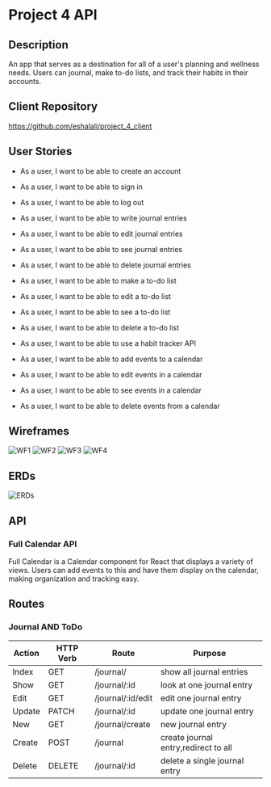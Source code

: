 # Project 4 API

## Description
An app that serves as a destination for all of a user's planning and wellness needs. Users can journal, make to-do lists, and track their habits in their accounts. 

## Client Repository
https://github.com/eshalali/project_4_client

## User Stories

* As a user, I want to be able to create an account
* As a user, I want to be able to sign in
* As a user, I want to be able to log out

* As a user, I want to be able to write journal entries
* As a user, I want to be able to edit journal entries
* As a user, I want to be able to see journal entries
* As a user, I want to be able to delete journal entries

* As a user, I want to be able to make a to-do list
* As a user, I want to be able to edit a to-do list
* As a user, I want to be able to see a to-do list
* As a user, I want to be able to delete a to-do list

* As a user, I want to be able to use a habit tracker API

* As a user, I want to be able to add events to a calendar
* As a user, I want to be able to edit events in a calendar
* As a user, I want to be able to see events in a calendar
* As a user, I want to be able to delete events from a calendar

## Wireframes
![WF1](./images/Page1.jpg)
![WF2](./images/Page2.jpg)
![WF3](./images/Page3.jpg)
![WF4](./images/Page4.jpg)

## ERDs
![ERDs](./images/Page5.jpg)

## API
### Full Calendar API
Full Calendar is a Calendar component for React that displays a variety of views. Users can add events to this and have them display on the calendar, making organization and tracking easy.

## Routes
### Journal AND ToDo
Action      | HTTP Verb  | Route              | Purpose
----------- | ---------- |------------------- | --------------------------------------- |
Index       | GET        | /journal/         | show all journal entries                 |
Show        | GET        | /journal/:id      | look at one journal entry                |
Edit        | GET        | /journal/:id/edit | edit one journal entry                   |
Update      | PATCH      | /journal/:id      | update one journal entry                 |
New         | GET        | /journal/create   | new journal entry                        |
Create      | POST       | /journal          | create journal entry,redirect to all     |
Delete      | DELETE     | /journal/:id      | delete a single journal entry            |
